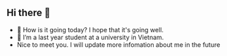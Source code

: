 ## Hi there 👋

<!--
**HoangBaoViet/HoangBaoViet** is a ✨ _special_ ✨ repository because its `README.md` (this file) appears on your GitHub profile.

Here are some ideas to get you started:

- 🔭 I’m currently working on ...
- 🌱 I’m currently learning ...
- 👯 I’m looking to collaborate on ...
- 🤔 I’m looking for help with ...
- 💬 Ask me about ...
- 📫 How to reach me: ...
- 😄 Pronouns: ...
- ⚡ Fun fact: ...
-->
- 🌱 How is it going today?
  I hope that it's going well.
- 🌱 I’m a last year student at a university in Vietnam.
- Nice to meet you. I will update more infomation about me in the future
